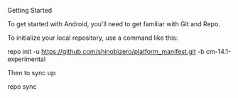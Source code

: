 Getting Started

To get started with Android, you'll need to get familiar with Git and Repo.

To initialize your local repository, use a command like this:

repo init -u https://github.com/shinobizero/platform_manifest.git -b cm-14.1-experimental

Then to sync up:

repo sync

